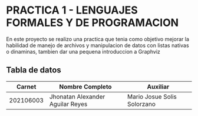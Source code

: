 # PRACTICA 1 - LENGUAJES FORMALES Y DE PROGRAMACION
En este proyecto se realizo una practica que tenia como objetivo mejorar la habilidad de manejo de archivos y manipulacion de datos con listas nativas o dinaminas, tambien dar una pequena introduccion a Graphviz 

## Tabla de datos
|Carnet| Nombre Completo|Auxiliar|
|---| ---|---|
|202106003|Jhonatan Alexander Aguilar Reyes|Mario Josue Solis Solorzano|

